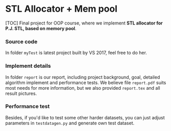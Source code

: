 # STL Allocator + Mem pool 

[TOC]
Final project for OOP course, where we implement **STL allocator for P.J. STL, based on memory pool**.
### Source code
In folder `myTest` is latest project built by VS 2017, feel free to do her.
### Implement details
In folder `report` is our report, including project background, goal, detailed algorithm implement and performance tests. We believe file `report.pdf` suits most needs for more information, but we also provided `report.tex` and all result pictures. 
### Performance test
Besides, if you'd like to test some other harder datasets, you can just  adjust parameters in `testdatagen.py` and generate own test dataset.